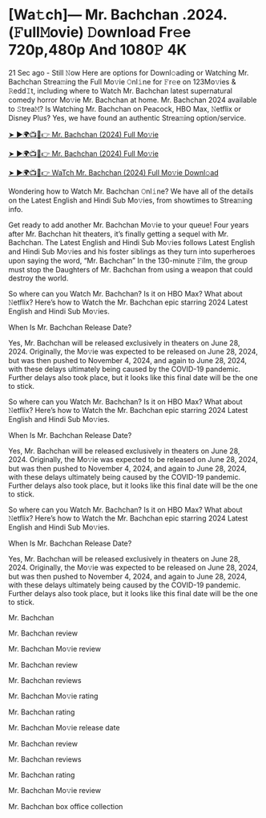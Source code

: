 # [Wa𝚝ch]— Mr. Bachchan .2024.(𝙵ull𝙼ovie) 𝙳ownload Fr𝚎e 720p,480p And 1080𝙿 4K

21 Sec ago - Still 𝙽ow Here are options for Downl𝚘ading or Watching Mr. Bachchan Strea𝚖ing the Full Mo𝚟ie 𝙾nl𝚒ne for 𝙵r𝚎e on 123Mo𝚟ies & 𝚁edd𝙸t, including where to Watch Mr. Bachchan latest supernatural comedy horror Mo𝚟ie Mr. Bachchan at home. Mr. Bachchan 2024 available to 𝚂trea𝙼? Is Watching Mr. Bachchan on Peacock, HBO Max, 𝙽etflix or Disney Plus? Yes, we have found an authentic Strea𝚖ing option/service.

[➤ ►🌍📺📱👉 Mr. Bachchan (2024) Full Mo𝚟ie](https://cutt.ly/nevpRebn)

[➤ ►🌍📺📱👉 Mr. Bachchan (2024) Full Mo𝚟ie](https://cutt.ly/nevpRebn)

[➤ ►🌍📺📱👉 WaTch Mr. Bachchan (2024) Full Mo𝚟ie Downl𝚘ad](https://cutt.ly/nevpRebn)

Wondering how to Watch Mr. Bachchan 𝙾nl𝚒ne? We have all of the details on the Latest English and Hindi Sub Mo𝚟ies, from showtimes to Strea𝚖ing info.

Get ready to add another Mr. Bachchan Mo𝚟ie to your queue! Four years after Mr. Bachchan hit theaters, it’s finally getting a sequel with Mr. Bachchan. The Latest English and Hindi Sub Mo𝚟ies follows Latest English and Hindi Sub Mo𝚟ies and his foster siblings as they turn into superheroes upon saying the word, “Mr. Bachchan” In the 130-minute 𝙵ilm, the group must stop the Daughters of Mr. Bachchan from using a weapon that could destroy the world.

So where can you Watch Mr. Bachchan? Is it on HBO Max? What about 𝙽etflix? Here’s how to Watch the Mr. Bachchan epic starring 2024 Latest English and Hindi Sub Mo𝚟ies.

When Is Mr. Bachchan Release Date?

Yes, Mr. Bachchan will be released exclusively in theaters on June 28, 2024. Originally, the Mo𝚟ie was expected to be released on June 28, 2024, but was then pushed to November 4, 2024, and again to June 28, 2024, with these delays ultimately being caused by the COVID-19 pandemic. Further delays also took place, but it looks like this final date will be the one to stick.

So where can you Watch Mr. Bachchan? Is it on HBO Max? What about 𝙽etflix? Here’s how to Watch the Mr. Bachchan epic starring 2024 Latest English and Hindi Sub Mo𝚟ies.

When Is Mr. Bachchan Release Date?

Yes, Mr. Bachchan will be released exclusively in theaters on June 28, 2024. Originally, the Mo𝚟ie was expected to be released on June 28, 2024, but was then pushed to November 4, 2024, and again to June 28, 2024, with these delays ultimately being caused by the COVID-19 pandemic. Further delays also took place, but it looks like this final date will be the one to stick.

So where can you Watch Mr. Bachchan? Is it on HBO Max? What about 𝙽etflix? Here’s how to Watch the Mr. Bachchan epic starring 2024 Latest English and Hindi Sub Mo𝚟ies.

When Is Mr. Bachchan Release Date?

Yes, Mr. Bachchan will be released exclusively in theaters on June 28, 2024. Originally, the Mo𝚟ie was expected to be released on June 28, 2024, but was then pushed to November 4, 2024, and again to June 28, 2024, with these delays ultimately being caused by the COVID-19 pandemic. Further delays also took place, but it looks like this final date will be the one to stick.

Mr. Bachchan

Mr. Bachchan review

Mr. Bachchan Mo𝚟ie review

Mr. Bachchan review

Mr. Bachchan reviews

Mr. Bachchan Mo𝚟ie rating

Mr. Bachchan rating

Mr. Bachchan Mo𝚟ie release date

Mr. Bachchan review

Mr. Bachchan reviews

Mr. Bachchan rating

Mr. Bachchan Mo𝚟ie review

Mr. Bachchan box office collection
